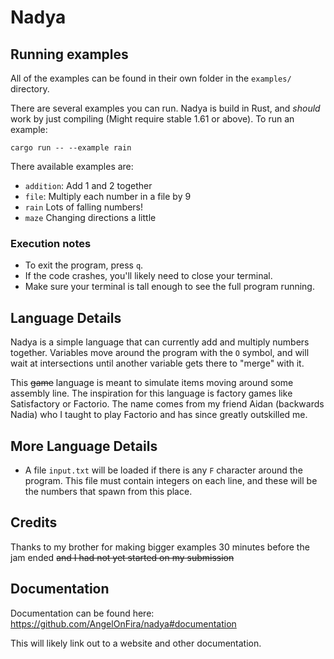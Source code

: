 # Nadya

## Running examples

All of the examples can be found in their own folder in the `examples/`
directory.

There are several examples you can run. Nadya is build in Rust, and *should*
work by just compiling (Might require stable 1.61 or above). To run an example:

`cargo run -- --example rain`

There available examples are:

- `addition`: Add 1 and 2 together
- `file`: Multiply each number in a file by 9
- `rain` Lots of falling numbers!
- `maze` Changing directions a little


### Execution notes

- To exit the program, press `q`.
- If the code crashes, you'll likely need to close your terminal.
- Make sure your terminal is tall enough to see the full program running.

## Language Details

Nadya is a simple language that can currently add and multiply numbers together.
Variables move around the program with the `O` symbol, and will wait at
intersections until another variable gets there to "merge" with it.

This ~~game~~ language is meant to simulate items moving around some assembly
line. The inspiration for this language is factory games like Satisfactory or
Factorio. The name comes from my friend Aidan (backwards Nadia) who I taught to
play Factorio and has since greatly outskilled me.

## More Language Details

- A file `input.txt` will be loaded if there is any `F` character around the
  program. This file must contain integers on each line, and these will be the
  numbers that spawn from this place.

## Credits

Thanks to my brother for making bigger examples 30 minutes before the jam ended
~~and I had not yet started on my submission~~

## Documentation

Documentation can be found here:
https://github.com/AngelOnFira/nadya#documentation

This will likely link out to a website and other documentation.
